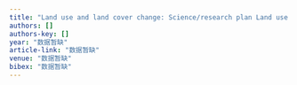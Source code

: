 ```yaml
---
title: "Land use and land cover change: Science/research plan Land use and land cover change: Science/research plan, 1995"
authors: []
authors-key: []
year: "数据暂缺"
article-link: "数据暂缺"
venue: "数据暂缺"
bibex: "数据暂缺"
---
```

